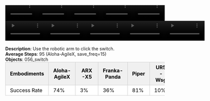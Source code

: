 <!DOCTYPE html>
<html lang="en">
<body>
    <div style="display: flex;">
        <video src="./task_video_clean/turn_switch/aloha-agilex_head.mp4" controls loop muted autoplay style="width: 20.0%;"></video>
        <video src="./task_video_clean/turn_switch/franka-panda_head.mp4" controls loop muted autoplay style="width: 20.0%;"></video>
        <video src="./task_video_clean/turn_switch/ARX-X5_head.mp4" controls loop muted autoplay style="width: 20.0%;"></video>
        <video src="./task_video_clean/turn_switch/piper_head.mp4" controls loop muted autoplay style="width: 20.0%;"></video>
        <video src="./task_video_clean/turn_switch/ur5-wsg_head.mp4" controls loop muted autoplay style="width: 20.0%;"></video>
    </div>
    <div style="display: flex;">
        <video src="./task_video_clean/turn_switch/aloha-agilex_world.mp4" controls loop muted autoplay style="width: 25%;"></video>
        <video src="./task_video_clean/turn_switch/franka-panda_world.mp4" controls loop muted autoplay style="width: 25%;"></video>
        <video src="./task_video_clean/turn_switch/ARX-X5_world.mp4" controls loop muted autoplay style="width: 25%;"></video>
        <video src="./task_video_clean/turn_switch/piper_world.mp4" controls loop muted autoplay style="width: 25%;"></video>
        <video src="./task_video_clean/turn_switch/ur5-wsg_world.mp4" controls loop muted autoplay style="width: 25%;"></video>
    </div>
    <br><b>Description</b>: Use the robotic arm to click the switch.<br>
    <b>Average Steps</b>: 95 (Aloha-AgileX, save_freq=15)<br>
    <b>Objects</b>: 056_switch<br>
    <table style="margin:0 auto;border-collapse:collapse;width:auto;min-width:180px;background-color:white;">
        <thead>
            <tr style="background:#f0f0f0;">
                <th style="border:1px solid #ccc;padding:6px 14px;color:black;">Embodiments</th>
                <th style="border:1px solid #ccc;padding:6px 14px;color:black;">Aloha-AgileX</th>
                <th style="border:1px solid #ccc;padding:6px 14px;color:black;">ARX-X5</th>
                <th style="border:1px solid #ccc;padding:6px 14px;color:black;">Franka-Panda</th>
                <th style="border:1px solid #ccc;padding:6px 14px;color:black;">Piper</th>
                <th style="border:1px solid #ccc;padding:6px 14px;color:black;">UR5-Wsg</th>
            </tr>
        </thead>
        <tbody>
            <tr style="background:white;">
                <td style="border:1px solid #ccc;padding:6px 14px;color:black;">Success Rate</td>
                <td style="border:1px solid #ccc;padding:6px 14px;color:black;">74%</td>
                <td style="border:1px solid #ccc;padding:6px 14px;color:black;">3%</td>
                <td style="border:1px solid #ccc;padding:6px 14px;color:black;">36%</td>
                <td style="border:1px solid #ccc;padding:6px 14px;color:black;">81%</td>
                <td style="border:1px solid #ccc;padding:6px 14px;color:black;">10%</td>
            </tr>
        </tbody>
    </table>
</body>
</html>
